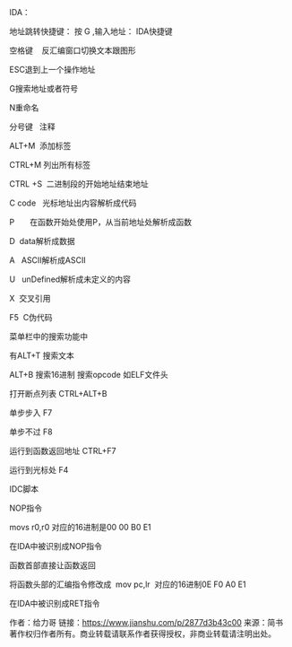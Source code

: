 IDA：

地址跳转快捷键：
 按 G ,输入地址：
 IDA快捷键

空格键    反汇编窗口切换文本跟图形

ESC退到上一个操作地址

G搜索地址或者符号

N重命名

分号键   注释

ALT+M  添加标签

CTRL+M 列出所有标签

CTRL +S  二进制段的开始地址结束地址

C code   光标地址出内容解析成代码

P       在函数开始处使用P，从当前地址处解析成函数

D  data解析成数据

A   ASCII解析成ASCII

U   unDefined解析成未定义的内容

X  交叉引用

F5  C伪代码

菜单栏中的搜索功能中

有ALT+T 搜索文本

ALT+B 搜索16进制 搜索opcode 如ELF文件头

打开断点列表 CTRL+ALT+B

单步步入 F7

单步不过 F8

运行到函数返回地址 CTRL+F7

运行到光标处 F4

IDC脚本

NOP指令

movs r0,r0 对应的16进制是00 00 B0 E1

在IDA中被识别成NOP指令

函数首部直接让函数返回

将函数头部的汇编指令修改成  mov pc,lr  对应的16进制0E F0 A0 E1

在IDA中被识别成RET指令

作者：给力哥
链接：https://www.jianshu.com/p/2877d3b43c00
来源：简书
著作权归作者所有。商业转载请联系作者获得授权，非商业转载请注明出处。